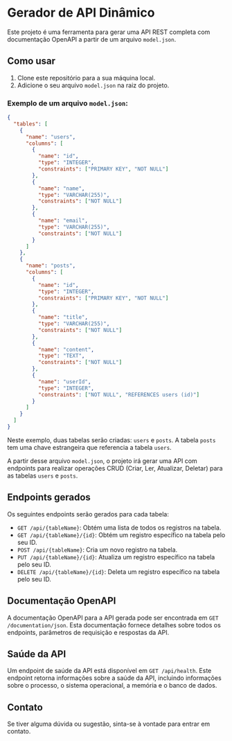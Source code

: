 # Gerador de API Dinâmico

Este projeto é uma ferramenta para gerar uma API REST completa com documentação OpenAPI a partir de um arquivo `model.json`.

## Como usar

1. Clone este repositório para a sua máquina local.
2. Adicione o seu arquivo `model.json` na raiz do projeto.

### Exemplo de um arquivo `model.json`:

```json
{
  "tables": [
    {
      "name": "users",
      "columns": [
        {
          "name": "id",
          "type": "INTEGER",
          "constraints": ["PRIMARY KEY", "NOT NULL"]
        },
        {
          "name": "name",
          "type": "VARCHAR(255)",
          "constraints": ["NOT NULL"]
        },
        {
          "name": "email",
          "type": "VARCHAR(255)",
          "constraints": ["NOT NULL"]
        }
      ]
    },
    {
      "name": "posts",
      "columns": [
        {
          "name": "id",
          "type": "INTEGER",
          "constraints": ["PRIMARY KEY", "NOT NULL"]
        },
        {
          "name": "title",
          "type": "VARCHAR(255)",
          "constraints": ["NOT NULL"]
        },
        {
          "name": "content",
          "type": "TEXT",
          "constraints": ["NOT NULL"]
        },
        {
          "name": "userId",
          "type": "INTEGER",
          "constraints": ["NOT NULL", "REFERENCES users (id)"]
        }
      ]
    }
  ]
}
```

Neste exemplo, duas tabelas serão criadas: `users` e `posts`. A tabela `posts` tem uma chave estrangeira que referencia a tabela `users`.

A partir desse arquivo `model.json`, o projeto irá gerar uma API com endpoints para realizar operações CRUD (Criar, Ler, Atualizar, Deletar) para as tabelas `users` e `posts`.

## Endpoints gerados

Os seguintes endpoints serão gerados para cada tabela:

- `GET /api/{tableName}`: Obtém uma lista de todos os registros na tabela.
- `GET /api/{tableName}/{id}`: Obtém um registro específico na tabela pelo seu ID.
- `POST /api/{tableName}`: Cria um novo registro na tabela.
- `PUT /api/{tableName}/{id}`: Atualiza um registro específico na tabela pelo seu ID.
- `DELETE /api/{tableName}/{id}`: Deleta um registro específico na tabela pelo seu ID.

## Documentação OpenAPI

A documentação OpenAPI para a API gerada pode ser encontrada em `GET /documentation/json`. Esta documentação fornece detalhes sobre todos os endpoints, parâmetros de requisição e respostas da API.

## Saúde da API

Um endpoint de saúde da API está disponível em `GET /api/health`. Este endpoint retorna informações sobre a saúde da API, incluindo informações sobre o processo, o sistema operacional, a memória e o banco de dados.

## Contato

Se tiver alguma dúvida ou sugestão, sinta-se à vontade para entrar em contato.
